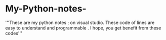 # My-Python-notes-

'''These are my python notes ; on visual studio.
These code of lines are easy to understand and programmable .
I hope, you get benefit from these codes'''
